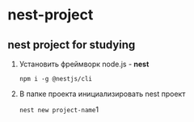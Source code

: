 # nest-project

## nest project for studying

1. Установить фреймворк node.js - **nest**

   `npm i -g @nestjs/cli`

2. В папке проекта инициализировать nest проект

   `nest new project-name`1
